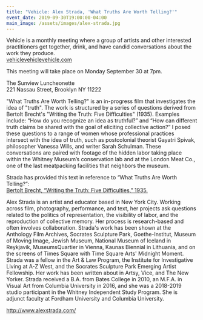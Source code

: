 ```yaml
---
title: "Vehicle: Alex Strada, 'What Truths Are Worth Telling?'"
event_date: 2019-09-30T19:00:00-04:00
main_image: /assets/images/alex-strada.jpg
---
```


Vehicle is a monthly meeting where a group of artists and other interested
practitioners get together, drink, and have candid conversations about the work
they produce.<br>
[vehiclevehiclevehicle.com](https://vehiclevehiclevehicle.com/)

This meeting will take place on Monday September 30 at 7pm.

The Sunview Luncheonette<br>
221 Nassau Street, Brooklyn NY 11222

"What Truths Are Worth Telling?" is an in-progress film that investigates the
idea of "truth". The work is structured by a series of questions derived from
Bertolt Brecht's "Writing the Truth: Five Difficulties" (1935). Examples
include: “How do you recognize an idea as truthful?” and “How can different
truth claims be shared with the goal of eliciting collective action?” I posed
these questions to a range of women whose professional practices intersect with
the idea of truth, such as postcolonial theorist Gayatri Spivak, philosopher
Vanessa Wills, and writer Sarah Schulman. These conversations are paired with
footage of the hidden labor taking place within the Whitney Museum’s
conservation lab and at the London Meat Co., one of the last meatpacking
facilities that neighbors the museum.

Strada has provided this text in reference to “What Truths Are Worth
Telling?”:<br>
[Bertolt Brecht, “Writing the Truth: Five Difficulties,”
1935.](https://www.dropbox.com/s/s75qj984wffg9iv/Brecht_WritingtheTruthFiveDifficulties.pdf?dl=0)

Alex Strada is an artist and educator based in New York City. Working across
film, photography, performance, and text, her projects ask questions related to
the politics of representation, the visibility of labor, and the reproduction
of collective memory. Her process is research-based and often involves
collaboration. Strada's work has been shown at the Anthology Film Archives,
Socrates Sculpture Park, Goethe-Institut, Museum of Moving Image, Jewish
Museum, National Museum of Iceland in Reykjavik, MuseumsQuartier in Vienna,
Kaunas Biennial in Lithuania, and on the screens of Times Square with Time
Square Arts' Midnight Moment. Strada was a fellow in the Art & Law Program, the
Institute for Investigative Living at A-Z West, and the Socrates Sculpture Park
Emerging Artist Fellowship. Her work has been written about in Artsy, Vice, and
The New Yorker. Strada received a B.A. from Bates College in 2010, an M.F.A. in
Visual Art from Columbia University in 2016, and she was a 2018-2019 studio
participant in the Whitney Independent Study Program. She is adjunct faculty at
Fordham University and Columbia University.

[http://www.alexstrada.com/ ](http://www.alexstrada.com/)
